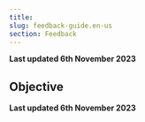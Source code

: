 ```yaml
---
title: 
slug: feedback-guide.en-us
section: Feedback
---
```


**Last updated 6th November 2023**



## Objective  

**Last updated 6th November 2023**

